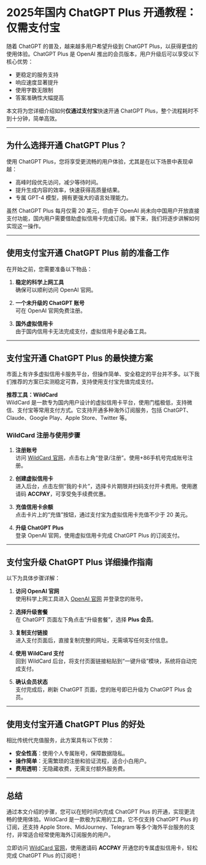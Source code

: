 # 2025年国内 ChatGPT Plus 开通教程：仅需支付宝

随着 ChatGPT 的普及，越来越多用户希望升级到 ChatGPT Plus，以获得更佳的使用体验。ChatGPT Plus 是 OpenAI 推出的会员版本，用户升级后可以享受以下核心优势：

- 更稳定的服务支持
- 响应速度显著提升
- 使用字数无限制
- 答案准确性大幅提高

本文将为您详细介绍如何**仅通过支付宝**快速开通 ChatGPT Plus，整个流程耗时不到十分钟，简单高效。

---

## 为什么选择开通 ChatGPT Plus？

使用 ChatGPT Plus，您将享受更流畅的用户体验，尤其是在以下场景中表现卓越：

- 高峰时段优先访问，减少等待时间。
- 提升生成内容的效率，快速获得高质量结果。
- 专属 GPT-4 模型，拥有更强大的语言处理能力。

虽然 ChatGPT Plus 每月仅需 20 美元，但由于 OpenAI 尚未向中国用户开放直接支付功能，国内用户需要借助虚拟信用卡完成订阅。接下来，我们将逐步讲解如何实现这一操作。

---

## 使用支付宝开通 ChatGPT Plus 前的准备工作

在开始之前，您需要准备以下物品：

1. **稳定的科学上网工具**  
   确保可以顺利访问 OpenAI 官网。

2. **一个未升级的 ChatGPT 账号**  
   可在 OpenAI 官网免费注册。

3. **国外虚拟信用卡**  
   由于国内信用卡无法完成支付，虚拟信用卡是必备工具。

---

## 支付宝开通 ChatGPT Plus 的最快捷方案

市面上有许多虚拟信用卡服务平台，但操作简单、安全稳定的平台并不多。以下我们推荐的方案已实测稳定可靠，支持使用支付宝充值完成支付。

**推荐工具：WildCard**  
WildCard 是一款专为国内用户设计的虚拟信用卡平台，使用门槛极低，支持微信、支付宝等常用支付方式。它支持开通多种海外订阅服务，包括 ChatGPT、Claude、Google Play、Apple Store、Twitter 等。

### WildCard 注册与使用步骤

1. **注册账号**  
   访问 [WildCard 官网](https://bit.ly/bewildcard)，点击右上角“登录/注册”。使用+86手机号完成账号注册。

2. **创建虚拟信用卡**  
   进入后台，点击左侧“我的卡片”，选择卡片期限并扫码支付开卡费用。使用邀请码 **ACCPAY**，可享受免手续费优惠。

3. **充值信用卡余额**  
   点击卡片上的“充值”按钮，通过支付宝为虚拟信用卡充值不少于 20 美元。

4. **升级 ChatGPT Plus**  
   登录 OpenAI 官网，使用虚拟信用卡完成 ChatGPT Plus 的订阅支付。

---

## 支付宝升级 ChatGPT Plus 详细操作指南

以下为具体步骤详解：

1. **访问 OpenAI 官网**  
   使用科学上网工具进入 [OpenAI 官网](https://chat.openai.com/) 并登录您的账号。

2. **选择升级套餐**  
   在 ChatGPT 页面左下角点击“升级套餐”，选择 **Plus 会员**。

3. **复制支付链接**  
   进入支付页面后，直接复制完整的网址，无需填写任何支付信息。

4. **使用 WildCard 支付**  
   回到 WildCard 后台，将支付页面链接粘贴到“一键升级”模块，系统将自动完成支付。

5. **确认会员状态**  
   支付完成后，刷新 ChatGPT 页面，您的账号即已升级为 ChatGPT Plus 会员。

---

## 使用支付宝开通 ChatGPT Plus 的好处

相比传统代充值服务，此方案具有以下优势：

- **安全性高**：使用个人专属账号，保障数据隐私。
- **操作简单**：无需繁琐的注册和验证流程，适合小白用户。
- **费用透明**：无隐藏收费，无需支付额外服务费。

---

## 总结

通过本文介绍的步骤，您可以在短时间内完成 ChatGPT Plus 的开通，实现更流畅的使用体验。WildCard 是一款极为实用的工具，它不仅支持 ChatGPT Plus 的订阅，还支持 Apple Store、MidJourney、Telegram 等多个海外平台服务的支付，非常适合经常使用海外订阅服务的用户。

立即访问 [WildCard 官网](https://bit.ly/bewildcard)，使用邀请码 **ACCPAY** 开通您的专属虚拟信用卡，轻松完成 ChatGPT Plus 的订阅吧！
